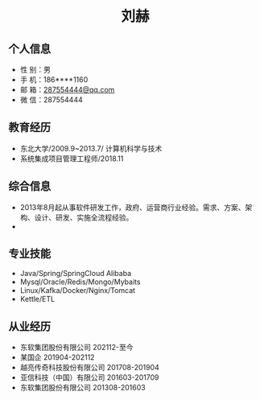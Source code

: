  <center>
     <h1>刘赫</h1>
 </center>

## 个人信息 

* 性 别：男
* 手 机：186****1160
* 邮 箱：287554444@qq.com 
* 微 信：287554444

## 教育经历
      
* 东北大学/2009.9~2013.7/ 计算机科学与技术
* 系统集成项目管理工程师/2018.11

## 综合信息
* 2013年8月起从事软件研发工作，政府、运营商行业经验。需求、方案、架构、设计、研发、实施全流程经验。
* 

## 专业技能

* Java/Spring/SpringCloud Alibaba
* Mysql/Oracle/Redis/Mongo/Mybaits
* Linux/Kafka/Docker/Nginx/Tomcat
* Kettle/ETL

## 从业经历

* 东软集团股份有限公司 202112-至今
* 某国企 201904-202112
* 越亮传奇科技股份有限公司 201708-201904
* 亚信科技（中国）有限公司 201603-201709
* 东软集团股份有限公司 201308-201603






